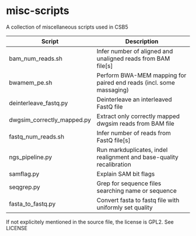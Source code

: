 misc-scripts
============

A collection of miscellaneous scripts used in CSB5

Script                     | Description
------                     |  -----------
bam_num_reads.sh           | Infer number of aligned and unaligned reads from BAM file[s]
bwamem_pe.sh               | Perform BWA-MEM mapping for paired end reads (incl. some massaging)
deinterleave_fastq.py      | Deinterleave an interleaved FastQ file
dwgsim_correctly_mapped.py | Extract only correctly mapped dwgsim reads from BAM file
fastq_num_reads.sh         | Infer number of reads from FastQ file[s]
ngs_pipeline.py            | Run markduplicates, indel realignment and base-quality recalibration
samflag.py                 | Explain SAM bit flags
seqgrep.py                 | Grep for sequence files searching name or sequence
fasta_to_fastq.py          | Convert fasta to fastq file with uniformly set quality

If not explicitely mentioned in the source file, the license is GPL2. See LICENSE
